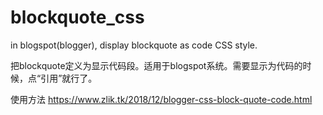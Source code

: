 # blockquote_css
in blogspot(blogger), display blockquote as code CSS style. 

把blockquote定义为显示代码段。适用于blogspot系统。需要显示为代码的时候，点“引用”就行了。

使用方法 https://www.zlik.tk/2018/12/blogger-css-block-quote-code.html
